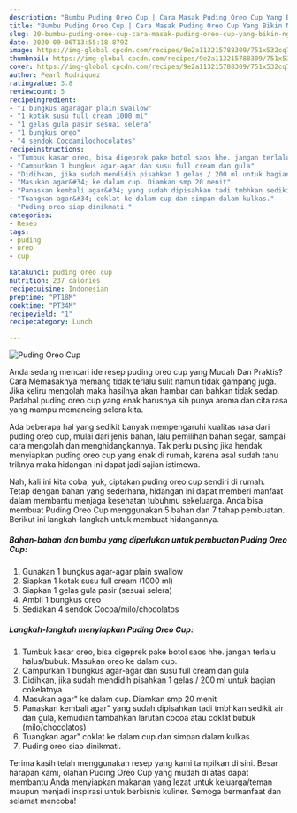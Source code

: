 ```yaml
---
description: "Bumbu Puding Oreo Cup | Cara Masak Puding Oreo Cup Yang Bikin Ngiler"
title: "Bumbu Puding Oreo Cup | Cara Masak Puding Oreo Cup Yang Bikin Ngiler"
slug: 20-bumbu-puding-oreo-cup-cara-masak-puding-oreo-cup-yang-bikin-ngiler
date: 2020-09-06T13:55:18.879Z
image: https://img-global.cpcdn.com/recipes/9e2a113215788309/751x532cq70/puding-oreo-cup-foto-resep-utama.jpg
thumbnail: https://img-global.cpcdn.com/recipes/9e2a113215788309/751x532cq70/puding-oreo-cup-foto-resep-utama.jpg
cover: https://img-global.cpcdn.com/recipes/9e2a113215788309/751x532cq70/puding-oreo-cup-foto-resep-utama.jpg
author: Pearl Rodriquez
ratingvalue: 3.8
reviewcount: 5
recipeingredient:
- "1 bungkus agaragar plain swallow"
- "1 kotak susu full cream 1000 ml"
- "1 gelas gula pasir sesuai selera"
- "1 bungkus oreo"
- "4 sendok Cocoamilochocolatos"
recipeinstructions:
- "Tumbuk kasar oreo, bisa digeprek pake botol saos hhe. jangan terlalu halus/bubuk. Masukan oreo ke dalam cup."
- "Campurkan 1 bungkus agar-agar dan susu full cream dan gula"
- "Didihkan, jika sudah mendidih pisahkan 1 gelas / 200 ml untuk bagian cokelatnya"
- "Masukan agar&#34; ke dalam cup. Diamkan smp 20 menit"
- "Panaskan kembali agar&#34; yang sudah dipisahkan tadi tmbhkan sedikit air dan gula, kemudian tambahkan larutan cocoa atau coklat bubuk (milo/chocolatos)"
- "Tuangkan agar&#34; coklat ke dalam cup dan simpan dalam kulkas."
- "Puding oreo siap dinikmati."
categories:
- Resep
tags:
- puding
- oreo
- cup

katakunci: puding oreo cup 
nutrition: 237 calories
recipecuisine: Indonesian
preptime: "PT18M"
cooktime: "PT34M"
recipeyield: "1"
recipecategory: Lunch

---
```



![Puding Oreo Cup](https://img-global.cpcdn.com/recipes/9e2a113215788309/751x532cq70/puding-oreo-cup-foto-resep-utama.jpg)

Anda sedang mencari ide resep puding oreo cup yang Mudah Dan Praktis? Cara Memasaknya memang tidak terlalu sulit namun tidak gampang juga. Jika keliru mengolah maka hasilnya akan hambar dan bahkan tidak sedap. Padahal puding oreo cup yang enak harusnya sih punya aroma dan cita rasa yang mampu memancing selera kita.

Ada beberapa hal yang sedikit banyak mempengaruhi kualitas rasa dari puding oreo cup, mulai dari jenis bahan, lalu pemilihan bahan segar, sampai cara mengolah dan menghidangkannya. Tak perlu pusing jika hendak menyiapkan puding oreo cup yang enak di rumah, karena asal sudah tahu triknya maka hidangan ini dapat jadi sajian istimewa.




Nah, kali ini kita coba, yuk, ciptakan puding oreo cup sendiri di rumah. Tetap dengan bahan yang sederhana, hidangan ini dapat memberi manfaat dalam membantu menjaga kesehatan tubuhmu sekeluarga. Anda bisa membuat Puding Oreo Cup menggunakan 5 bahan dan 7 tahap pembuatan. Berikut ini langkah-langkah untuk membuat hidangannya.

<!--inarticleads1-->

##### Bahan-bahan dan bumbu yang diperlukan untuk pembuatan Puding Oreo Cup:

1. Gunakan 1 bungkus agar-agar plain swallow
1. Siapkan 1 kotak susu full cream (1000 ml)
1. Siapkan 1 gelas gula pasir (sesuai selera)
1. Ambil 1 bungkus oreo
1. Sediakan 4 sendok Cocoa/milo/chocolatos




<!--inarticleads2-->

##### Langkah-langkah menyiapkan Puding Oreo Cup:

1. Tumbuk kasar oreo, bisa digeprek pake botol saos hhe. jangan terlalu halus/bubuk. Masukan oreo ke dalam cup.
1. Campurkan 1 bungkus agar-agar dan susu full cream dan gula
1. Didihkan, jika sudah mendidih pisahkan 1 gelas / 200 ml untuk bagian cokelatnya
1. Masukan agar&#34; ke dalam cup. Diamkan smp 20 menit
1. Panaskan kembali agar&#34; yang sudah dipisahkan tadi tmbhkan sedikit air dan gula, kemudian tambahkan larutan cocoa atau coklat bubuk (milo/chocolatos)
1. Tuangkan agar&#34; coklat ke dalam cup dan simpan dalam kulkas.
1. Puding oreo siap dinikmati.




Terima kasih telah menggunakan resep yang kami tampilkan di sini. Besar harapan kami, olahan Puding Oreo Cup yang mudah di atas dapat membantu Anda menyiapkan makanan yang lezat untuk keluarga/teman maupun menjadi inspirasi untuk berbisnis kuliner. Semoga bermanfaat dan selamat mencoba!
